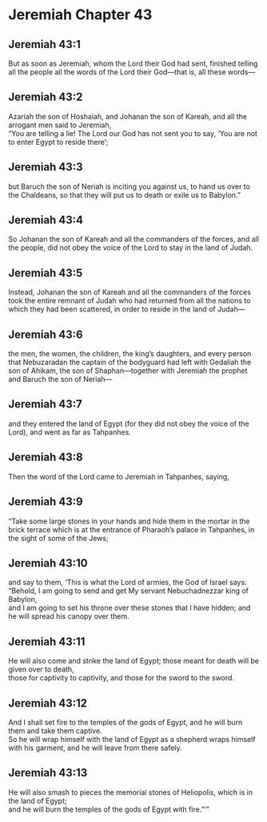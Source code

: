 # Jeremiah Chapter 43

## Jeremiah 43:1  
But as soon as Jeremiah, whom the Lord their God had sent, finished telling all the people all the words of the Lord their God—that is, all these words—

## Jeremiah 43:2  
Azariah the son of Hoshaiah, and Johanan the son of Kareah, and all the arrogant men said to Jeremiah,  
“You are telling a lie! The Lord our God has not sent you to say, ‘You are not to enter Egypt to reside there’;

## Jeremiah 43:3  
but Baruch the son of Neriah is inciting you against us, to hand us over to the Chaldeans, so that they will put us to death or exile us to Babylon.”

## Jeremiah 43:4  
So Johanan the son of Kareah and all the commanders of the forces, and all the people, did not obey the voice of the Lord to stay in the land of Judah.

## Jeremiah 43:5  
Instead, Johanan the son of Kareah and all the commanders of the forces took the entire remnant of Judah who had returned from all the nations to which they had been scattered, in order to reside in the land of Judah—

## Jeremiah 43:6  
the men, the women, the children, the king’s daughters, and every person that Nebuzaradan the captain of the bodyguard had left with Gedaliah the son of Ahikam, the son of Shaphan—together with Jeremiah the prophet and Baruch the son of Neriah—

## Jeremiah 43:7  
and they entered the land of Egypt (for they did not obey the voice of the Lord), and went as far as Tahpanhes.

## Jeremiah 43:8  
Then the word of the Lord came to Jeremiah in Tahpanhes, saying,

## Jeremiah 43:9  
“Take some large stones in your hands and hide them in the mortar in the brick terrace which is at the entrance of Pharaoh’s palace in Tahpanhes, in the sight of some of the Jews;

## Jeremiah 43:10  
and say to them, ‘This is what the Lord of armies, the God of Israel says:  
“Behold, I am going to send and get My servant Nebuchadnezzar king of Babylon,  
and I am going to set his throne over these stones that I have hidden; and he will spread his canopy over them.

## Jeremiah 43:11  
He will also come and strike the land of Egypt; those meant for death will be given over to death,  
those for captivity to captivity, and those for the sword to the sword.

## Jeremiah 43:12  
And I shall set fire to the temples of the gods of Egypt, and he will burn them and take them captive.  
So he will wrap himself with the land of Egypt as a shepherd wraps himself with his garment, and he will leave from there safely.

## Jeremiah 43:13  
He will also smash to pieces the memorial stones of Heliopolis, which is in the land of Egypt;  
and he will burn the temples of the gods of Egypt with fire.”’”
